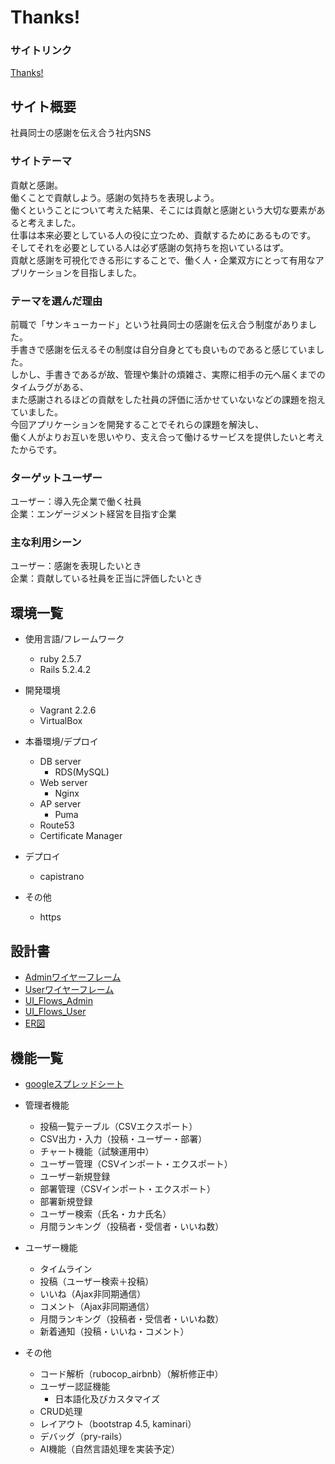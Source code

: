 # Thanks!

### サイトリンク
[Thanks!](https://thanks-app.work/)

## サイト概要
社員同士の感謝を伝え合う社内SNS

### サイトテーマ
貢献と感謝。<br>
働くことで貢献しよう。感謝の気持ちを表現しよう。<br>
働くということについて考えた結果、そこには貢献と感謝という大切な要素があると考えました。<br>
仕事は本来必要としている人の役に立つため、貢献するためにあるものです。<br>
そしてそれを必要としている人は必ず感謝の気持ちを抱いているはず。<br>
貢献と感謝を可視化できる形にすることで、働く人・企業双方にとって有用なアプリケーションを目指しました。<br>

### テーマを選んだ理由
前職で「サンキューカード」という社員同士の感謝を伝え合う制度がありました。<br>
手書きで感謝を伝えるその制度は自分自身とても良いものであると感じていました。<br>
しかし、手書きであるが故、管理や集計の煩雑さ、実際に相手の元へ届くまでのタイムラグがある、<br>
また感謝されるほどの貢献をした社員の評価に活かせていないなどの課題を抱えていました。<br>
今回アプリケーションを開発することでそれらの課題を解決し、<br>
働く人がよりお互いを思いやり、支え合って働けるサービスを提供したいと考えたからです。<br>

### ターゲットユーザー
ユーザー：導入先企業で働く社員<br>
企業：エンゲージメント経営を目指す企業

### 主な利用シーン
ユーザー：感謝を表現したいとき<br>
企業：貢献している社員を正当に評価したいとき

## 環境一覧
- 使用言語/フレームワーク<br>
  - ruby 2.5.7<br>
  - Rails 5.2.4.2<br>

- 開発環境<br>
  - Vagrant 2.2.6<br>
  - VirtualBox<br>

- 本番環境/デプロイ<br>
  - DB server<br>
    - RDS(MySQL)<br>
  - Web server<br>
    - Nginx<br>
  - AP server<br>
    - Puma<br>
  - Route53<br>
  - Certificate Manager<br>

- デプロイ<br>
  - capistrano<br>

- その他<br>
  - https<br>

## 設計書
- [Adminワイヤーフレーム](https://app.diagrams.net/#G1DngPQFpcCuxU0NKNSVKbqf2ePR2u7JUf)<br>
- [Userワイヤーフレーム](https://app.diagrams.net/#G1l9102QeSPrv3IIQ05bdY7Kd7d7ZPfYgL)<br>
- [UI_Flows_Admin](https://app.diagrams.net/#G1H1tlf6qJ0abrRmux3LF5yeQ_bc0u8AgT)<br>
- [UI_Flows_User](https://app.diagrams.net/#G1QCwq7zIU2CqByudgxAFem2cCAnIZu9Wo)<br>
- [ER図](https://app.diagrams.net/#G1G6fu3wetSF8ObgSZb6vQUfn9jT4QXe3Z)<br>

## 機能一覧
- [googleスプレッドシート](https://docs.google.com/spreadsheets/d/11ske6SFWajgfFdTrv7dg0c_PyO68K0bY4ohnrQZiVaQ/edit?usp=sharing)<br>

- 管理者機能<br>
  - 投稿一覧テーブル（CSVエクスポート）
  - CSV出力・入力（投稿・ユーザー・部署）
  - チャート機能（試験運用中）
  - ユーザー管理（CSVインポート・エクスポート）
  - ユーザー新規登録
  - 部署管理（CSVインポート・エクスポート）
  - 部署新規登録
  - ユーザー検索（氏名・カナ氏名）
  - 月間ランキング（投稿者・受信者・いいね数）

- ユーザー機能
  - タイムライン
  - 投稿（ユーザー検索＋投稿）
  - いいね（Ajax非同期通信）
  - コメント（Ajax非同期通信）
  - 月間ランキング（投稿者・受信者・いいね数）
  - 新着通知（投稿・いいね・コメント）

- その他
  - コード解析（rubocop_airbnb）（解析修正中）
  - ユーザー認証機能
    - 日本語化及びカスタマイズ
  - CRUD処理
  - レイアウト（bootstrap 4.5, kaminari）
  - デバッグ（pry-rails）
  - AI機能（自然言語処理を実装予定）


